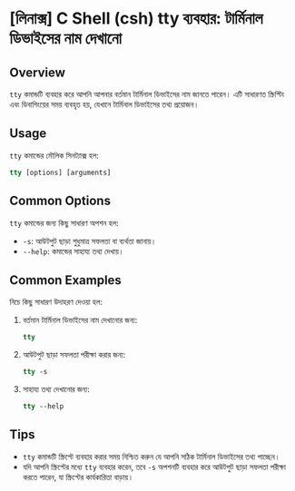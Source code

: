 # [লিনাক্স] C Shell (csh) tty ব্যবহার: টার্মিনাল ডিভাইসের নাম দেখানো

## Overview
`tty` কমান্ডটি ব্যবহার করে আপনি আপনার বর্তমান টার্মিনাল ডিভাইসের নাম জানতে পারেন। এটি সাধারণত স্ক্রিপ্টিং এবং ডিবাগিংয়ের সময় ব্যবহৃত হয়, যেখানে টার্মিনাল ডিভাইসের তথ্য প্রয়োজন।

## Usage
`tty` কমান্ডের মৌলিক সিনট্যাক্স হল:

```csh
tty [options] [arguments]
```

## Common Options
`tty` কমান্ডের জন্য কিছু সাধারণ অপশন হল:

- `-s`: আউটপুট ছাড়া শুধুমাত্র সফলতা বা ব্যর্থতা জানায়।
- `--help`: কমান্ডের সাহায্য তথ্য দেখায়।

## Common Examples
নিচে কিছু সাধারণ উদাহরণ দেওয়া হল:

1. বর্তমান টার্মিনাল ডিভাইসের নাম দেখানোর জন্য:

   ```csh
   tty
   ```

2. আউটপুট ছাড়া সফলতা পরীক্ষা করার জন্য:

   ```csh
   tty -s
   ```

3. সাহায্য তথ্য দেখানোর জন্য:

   ```csh
   tty --help
   ```

## Tips
- `tty` কমান্ডটি স্ক্রিপ্টে ব্যবহার করার সময় নিশ্চিত করুন যে আপনি সঠিক টার্মিনাল ডিভাইসের তথ্য পাচ্ছেন।
- যদি আপনি স্ক্রিপ্টের মধ্যে `tty` ব্যবহার করেন, তবে `-s` অপশনটি ব্যবহার করে আউটপুট ছাড়া সফলতা পরীক্ষা করতে পারেন, যা স্ক্রিপ্টের কার্যকারিতা বাড়ায়।
